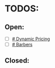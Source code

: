 # TODOS:

## Open:
- [ ] [# Dynamic Pricing](./todos/DynamicPriceTODO.md)
- [ ] [# Barbers](./todos/BarbersTODOS.md)

## Closed:
